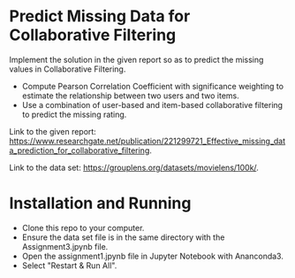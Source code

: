 # Predict Missing Data for Collaborative Filtering

Implement the solution in the given report so as to predict the missing values in Collaborative Filtering. 
- Compute Pearson Correlation Coefficient with significance weighting to estimate the relationship between two users and two items.
- Use a combination of user-based and item-based collaborative filtering to predict the missing rating.

Link to the given report: https://www.researchgate.net/publication/221299721_Effective_missing_data_prediction_for_collaborative_filtering.

Link to the data set: https://grouplens.org/datasets/movielens/100k/.

# Installation and Running
- Clone this repo to your computer.
- Ensure the data set file is in the same directory with the Assignment3.jpynb file.
- Open the assignment1.jpynb file in Jupyter Notebook with Ananconda3.
- Select "Restart & Run All".
